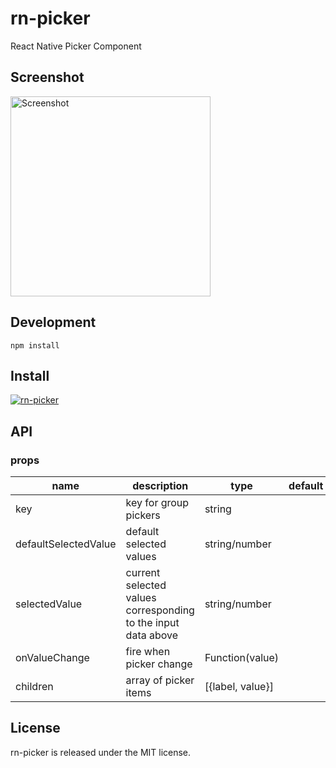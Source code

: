 # rn-picker

React Native Picker Component


## Screenshot

<img title="Screenshot" src="https://cloud.githubusercontent.com/assets/50817/12316859/44711c52-bac6-11e5-8ee3-ce2a3d34d67f.png" width="320">

## Development

```
npm install
```

## Install

[![rn-picker](https://nodei.co/npm/rn-picker.png)](https://npmjs.org/package/rn-picker)

## API

### props

| name     | description    | type     | default      |
|----------|----------------|----------|--------------|
|key | key for group pickers | string |  |
|defaultSelectedValue | default selected values | string/number |  |
|selectedValue | current selected values corresponding to the input data above | string/number |  |
|onValueChange | fire when picker change | Function(value) |  |
|children      | array of picker items | [{label, value}] |

## License

rn-picker is released under the MIT license.